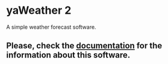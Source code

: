 # yaWeather 2
A simple weather forecast software.

## Please, check the [documentation](https://yabobjonez.github.io/yaWeather/) for the information about this software.
